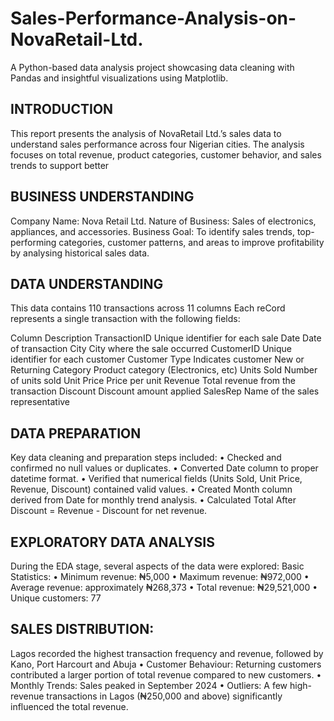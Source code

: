 # Sales-Performance-Analysis-on-NovaRetail-Ltd.
A Python-based data analysis project showcasing data cleaning with Pandas and insightful visualizations using Matplotlib.
## INTRODUCTION
This report presents the analysis of NovaRetail Ltd.’s sales data to understand sales performance across four Nigerian cities.
 The analysis focuses on total revenue, product categories, customer behavior, and sales trends to support better 
 ## BUSINESS UNDERSTANDING
Company Name: Nova Retail Ltd.
Nature of Business: Sales of electronics, appliances, and accessories.
Business Goal:
To identify sales trends, top-performing categories, customer patterns, and areas to improve profitability by analysing historical sales data.
## DATA UNDERSTANDING
This data contains 110 transactions across 11 columns
Each reCord represents a single transaction with the following fields: 

Column                                                                Description
TransactionID                  Unique identifier for each sale
Date                                             Date of transaction
City                                               City where the sale occurred
CustomerID                Unique identifier for each customer
Customer Type        Indicates customer New or Returning
Category                     Product category (Electronics, etc)
Units Sold                               Number of units sold
Unit Price                                   Price per unit
Revenue                  Total revenue from the transaction
Discount                 Discount amount applied
SalesRep                    Name of the sales representative 
## DATA PREPARATION
Key data cleaning and preparation steps included:
	•	Checked and confirmed no null values or duplicates.
	•	Converted Date column to proper datetime format.
	•	Verified that numerical fields (Units Sold, Unit Price, Revenue, Discount) contained valid values.
	•	Created Month column derived from Date for monthly trend analysis.
	•	Calculated Total After Discount = Revenue - Discount for net revenue.
## EXPLORATORY DATA ANALYSIS
During the EDA stage, several aspects of the data were explored:
		Basic Statistics:
	•	Minimum revenue: ₦5,000
	•	Maximum revenue: ₦972,000
	•	Average revenue: approximately ₦268,373
           •        Total revenue:  ₦29,521,000
            •        Unique customers:  77
## SALES DISTRIBUTION:
Lagos recorded the highest transaction frequency and revenue, followed by Kano, Port Harcourt and Abuja
	•	Customer Behaviour:
Returning customers contributed a larger portion of total revenue compared to new customers.
	•	Monthly Trends:
         Sales peaked in September 2024
	•	Outliers:
A few high-revenue transactions in Lagos (₦250,000 and above) significantly influenced the total revenue.
 







